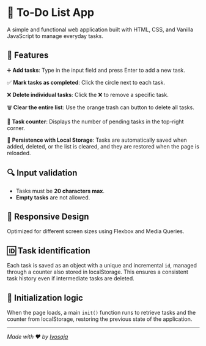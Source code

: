 # 📝 To-Do List App

A simple and functional web application built with HTML, CSS, and Vanilla JavaScript to manage everyday tasks.

## 🚀 Features

➕ **Add tasks**: Type in the input field and press Enter to add a new task.

✅ **Mark tasks as completed**: Click the circle next to each task.

❌ **Delete individual tasks**: Click the ❌ to remove a specific task.

🗑️ **Clear the entire list**: Use the orange trash can button to delete all tasks.

🔢 **Task counter**: Displays the number of pending tasks in the top-right corner.

💾 **Persistence with Local Storage**: Tasks are automatically saved when added, deleted, or the list is cleared, and they are restored when the page is reloaded.

## 🔍 Input validation

- Tasks must be **20 characters max**.
- **Empty tasks** are not allowed.

## 📱 Responsive Design

Optimized for different screen sizes using Flexbox and Media Queries.

## 🆔 Task identification

Each task is saved as an object with a unique and incremental `id`, managed through a counter also stored in localStorage. This ensures a consistent task history even if intermediate tasks are deleted.

## 🧠 Initialization logic

When the page loads, a main `init()` function runs to retrieve tasks and the counter from localStorage, restoring the previous state of the application.

---

*Made with ❤️ by [Ivosaja](https://github.com/Ivosaja)*

